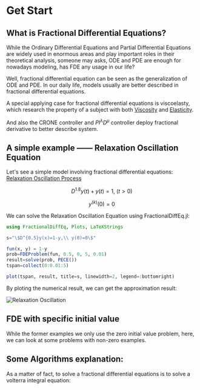 # Get Start

## What is Fractional Differential Equations?

While the Ordinary Differential Equations and Partial Differential Equations are widely used in enormous areas and play important roles in their theoretical analysis, someone may asks, ODE and PDE are enough for nowadays modeling, has FDE any usage in our life?

Well, fractional differential equation can be seen as the generalization of ODE and PDE. In our daily life, models usually are better described in fractional differential equations.

A special applying case for fractional differential equations is viscoelasty, which research the property of a subject with both [Viscosity](https://en.wikipedia.org/wiki/Viscosity) and [Elasticity](https://en.wikipedia.org/wiki/Elasticity_(physics)). 

And also the CRONE controller and $PI^\lambda D^\mu$ controller deploy fractional derivative to better describe system. 

## A simple example —— Relaxation Oscillation Equation

Let's see a simple model involving fractional differential equations: [Relaxation Oscillation Process]()

```math
D^{1.8}y(t)+y(t)=1,\ (t>0)
```

```math
y^{(k)}(0)=0
```

We can solve the Relaxation Oscillation Equation using FractionalDiffEq.jl:

```julia
using FractionalDiffEq, Plots, LaTeXStrings

s="\$D^{0.5}y(x)=1-y,\\ y(0)=0\$"

fun(x, y) = 1-y
prob=FDEProblem(fun, 0.5, 0, 5, 0.01)
result=solve(prob, PECE())
tspan=collect(0:0.01:5)

plot(tspan, result, title=s, linewidth=2, legend=:bottomright)
```

By ploting the numerical result, we can get the approximation result:

![Relaxation Oscillation](./assets/simple_example.png)

## FDE with specific initial value

While the former examples we only use the zero initial value problem, here, we can look at some problems with non-zero examples.

## Some Algorithms explanation:

As a matter of fact, to solve a fractional differential equations is to solve a volterra integral equation:

